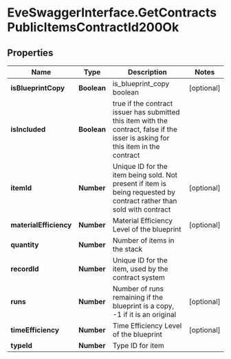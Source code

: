 # EveSwaggerInterface.GetContractsPublicItemsContractId200Ok

## Properties
Name | Type | Description | Notes
------------ | ------------- | ------------- | -------------
**isBlueprintCopy** | **Boolean** | is_blueprint_copy boolean | [optional] 
**isIncluded** | **Boolean** | true if the contract issuer has submitted this item with the contract, false if the isser is asking for this item in the contract | 
**itemId** | **Number** | Unique ID for the item being sold. Not present if item is being requested by contract rather than sold with contract | [optional] 
**materialEfficiency** | **Number** | Material Efficiency Level of the blueprint | [optional] 
**quantity** | **Number** | Number of items in the stack | 
**recordId** | **Number** | Unique ID for the item, used by the contract system | 
**runs** | **Number** | Number of runs remaining if the blueprint is a copy, -1 if it is an original | [optional] 
**timeEfficiency** | **Number** | Time Efficiency Level of the blueprint | [optional] 
**typeId** | **Number** | Type ID for item | 


